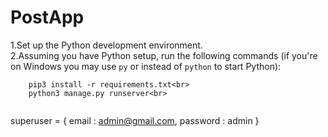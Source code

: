 # PostApp


1.Set up the Python development environment.<br>
2.Assuming you have Python setup, run the following commands (if you're on Windows you may use `py` or instead of `python` to start Python):<br>
```    
    pip3 install -r requirements.txt<br> 
    python3 manage.py runserver<br>
      
```
superuser = {
    email : admin@gmail.com, 
    password : admin
    }
